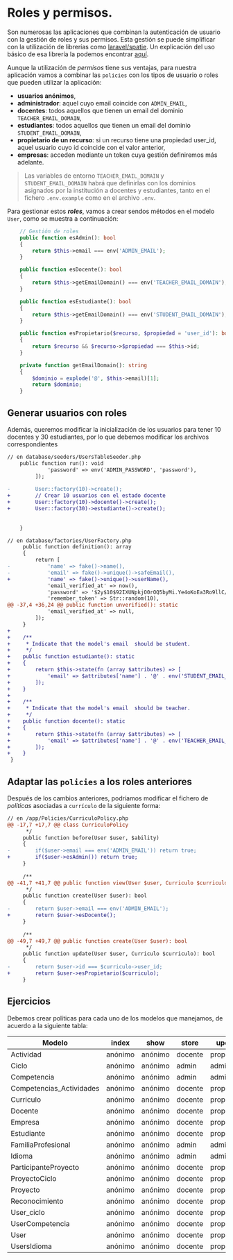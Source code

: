 # Roles y permisos.

Son numerosas las aplicaciones que combinan la autenticación de usuario con la gestión de roles y sus permisos. Esta gestión se puede simplificar con la utilización de librerías como [laravel/spatie](). Un explicación del uso básico de esa librería la podemos encontrar [aquí](https://spatie.be/index.php/docs/laravel-permission/v6/basic-usage/basic-usage).

Aunque la utilización de *permisos* tiene sus ventajas, para nuestra aplicación vamos a combinar las `policies` con los tipos de usuario o roles que pueden utilizar la aplicación:

- **usuarios anónimos**,
- **administrador**: aquel cuyo email coincide con `ADMIN_EMAIL`,
- **docentes**: todos aquellos que tienen un email del dominio `TEACHER_EMAIL_DOMAIN`,
- **estudiantes**:  todos aquellos que tienen un email del dominio `STUDENT_EMAIL_DOMAIN`,
- **propietario de un recurso**: si un recurso tiene una propiedad user_id, aquel usuario cuyo id coincide con el valor anterior,
- **empresas**: acceden mediante un token cuya gestión definiremos más adelante.

> Las variables de entorno `TEACHER_EMAIL_DOMAIN` y `STUDENT_EMAIL_DOMAIN` habrá que definirlas con los dominios asignados por la institución a docentes y estudiantes, tanto en el fichero `.env.example` como en el archivo `.env`.

Para gestionar estos **_roles_**, vamos a crear sendos métodos en el modelo `User`, como se muestra a continuación:

```php
    // Gestión de roles
    public function esAdmin(): bool
    {
        return $this->email === env('ADMIN_EMAIL');
    }

    public function esDocente(): bool
    {
        return $this->getEmailDomain() === env('TEACHER_EMAIL_DOMAIN');
    }

    public function esEstudiante(): bool
    {
        return $this->getEmailDomain() === env('STUDENT_EMAIL_DOMAIN');
    }

    public function esPropietario($recurso, $propiedad = 'user_id'): bool
    {
        return $recurso && $recurso->$propiedad === $this->id;
    }

    private function getEmailDomain(): string
    {
        $dominio = explode('@', $this->email)[1];
        return $dominio;
    }  
```

## Generar usuarios con roles

Además, queremos modificar la inicialización de los usuarios para tener 10 docentes y 30 estudiantes, por lo que debemos modificar los archivos correspondientes

```diff
// en database/seeders/UsersTableSeeder.php
    public function run(): void
             'password' => env('ADMIN_PASSWORD', 'password'),
         ]);
 
-        User::factory(10)->create();
+        // Crear 10 usuarios con el estado docente
+        User::factory(10)->docente()->create();
+        User::factory(30)->estudiante()->create();
 
 
    }
```

```diff
// en database/factories/UserFactory.php
     public function definition(): array
     {
         return [
-            'name' => fake()->name(),
-            'email' => fake()->unique()->safeEmail(),
+            'name' => fake()->unique()->userName(),
             'email_verified_at' => now(),
             'password' => '$2y$10$92IXUNpkjO0rOQ5byMi.Ye4oKoEa3Ro9llC/.og/at2.uheWG/igi', // password
             'remember_token' => Str::random(10),
@@ -37,4 +36,24 @@ public function unverified(): static
             'email_verified_at' => null,
         ]);
     }
+
+    /**
+     * Indicate that the model's email  should be student.
+     */
+    public function estudiante(): static
+    {
+        return $this->state(fn (array $attributes) => [
+            'email' => $attributes['name'] . '@' . env('STUDENT_EMAIL_DOMAIN', 'student.com'),
+        ]);
+    }
+
+    /**
+     * Indicate that the model's email  should be teacher.
+     */
+    public function docente(): static
+    {
+        return $this->state(fn (array $attributes) => [
+            'email' => $attributes['name'] . '@' . env('TEACHER_EMAIL_DOMAIN', 'teacher.com'),
+        ]);
+    }
 }
```
## Adaptar las `policies` a los roles anteriores

Después de los cambios anteriores, podríamos modificar el fichero de _políticas_ asociadas a `currículo` de la siguiente forma:

```diff
// en /app/Policies/CurriculoPolicy.php
@@ -17,7 +17,7 @@ class CurriculoPolicy
      */
     public function before(User $user, $ability)
     {
-        if($user->email === env('ADMIN_EMAIL')) return true;
+        if($user->esAdmin()) return true;
     }
 
     /**
@@ -41,7 +41,7 @@ public function view(User $user, Curriculo $curriculo): bool
      */
     public function create(User $user): bool
     {
-        return $user->email === env('ADMIN_EMAIL');
+        return $user->esDocente();
     }
 
     /**
@@ -49,7 +49,7 @@ public function create(User $user): bool
      */
     public function update(User $user, Curriculo $curriculo): bool
     {
-        return $user->id === $curriculo->user_id;
+        return $user->esPropietario($curriculo);
     } 
```
## Ejercicios

Debemos crear políticas para cada uno de los modelos que manejamos, de acuerdo a la siguiente tabla:

Modelo| index | show | store | update | destroy
-|-|-|-|-|-
Actividad | anónimo | anónimo | docente | propietario | propietario
Ciclo | anónimo | anónimo | admin | admin | admin
Competencia | anónimo | anónimo | admin | admin | admin
Competencias_Actividades | anónimo | anónimo | docente | propietario | propietario
Curriculo | anónimo | anónimo | docente | propietario | propietario
Docente | anónimo | anónimo | docente | propietario | propietario
Empresa | anónimo | anónimo | docente | propietario | propietario
Estudiante | anónimo | anónimo | docente | propietario | propietario
FamiliaProfesional | anónimo | anónimo | admin | admin | admin
Idioma | anónimo | anónimo | admin | admin | admin
ParticipanteProyecto | anónimo | anónimo | docente | propietario | propietario
ProyectoCiclo | anónimo | anónimo | docente | propietario | propietario
Proyecto | anónimo | anónimo | docente | propietario | propietario
Reconocimiento | anónimo | anónimo | docente | propietario | propietario
User_ciclo | anónimo | anónimo | docente | propietario | propietario
UserCompetencia | anónimo | anónimo | docente | propietario | propietario
User | anónimo | anónimo | docente | propietario | propietario
UsersIdioma | anónimo | anónimo | docente | propietario | propietario
